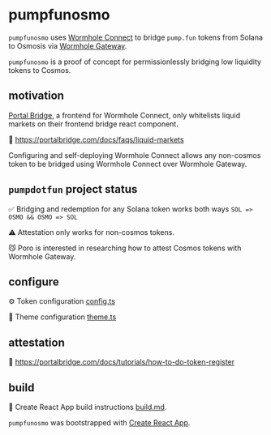 # pumpfunosmo

`pumpfunosmo` uses [Wormhole Connect](https://wormhole.com/products/connect) to bridge `pump.fun` tokens from Solana to Osmosis via [Wormhole Gateway](https://wormhole.com/platform/gateway).

`pumpfunosmo` is a proof of concept for permissionlessly bridging low liquidity tokens to Cosmos.

## motivation

[Portal Bridge](https://portalbridge.com), a frontend for Wormhole Connect, only whitelists liquid markets on their frontend bridge react component.

📄 https://portalbridge.com/docs/faqs/liquid-markets

Configuring and self-deploying Wormhole Connect allows any non-cosmos token to be bridged using Wormhole Connect over Wormhole Gateway.

## `pumpdotfun` project status

✅ Bridging and redemption for any Solana token works both ways `SOL => OSMO && OSMO => SOL`

⚠️ Attestation only works for non-cosmos tokens. 

😼 Poro is interested in researching how to attest Cosmos tokens with Wormhole Gateway.
## configure
⚙️ Token configuration [config.ts](./src/config/config.ts)

🎨 Theme configuration [theme.ts](./src/theme/theme.ts)

## attestation 
📝 https://portalbridge.com/docs/tutorials/how-to-do-token-register

## build
🔧 Create React App build instructions [build.md](./build.md).

`pumpfunosmo` was bootstrapped with [Create React App](https://github.com/facebook/create-react-app).


